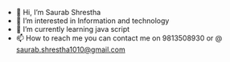 - 👋 Hi, I’m Saurab Shrestha
- 👀 I’m interested in Information and technology
- 🌱 I’m currently learning java script
- 📫 How to reach me you can contact me on 9813508930 or @ saurab.shrestha1010@gmail.com

<!---
Saurab-1010/Saurab-1010 is a ✨ special ✨ repository because its `README.md` (this file) appears on your GitHub profile.
You can click the Preview link to take a look at your changes.
--->
